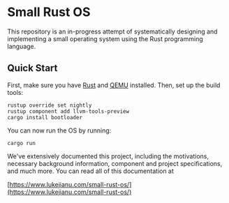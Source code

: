 # Small Rust OS
This repository is an in-progress attempt of systematically designing and implementing
a small operating system using the Rust programming language.

## Quick Start
First, make sure you have [Rust](https://www.rust-lang.org/tools/install) and [QEMU](https://www.qemu.org/download/) installed. Then, set up the build tools:

```
rustup override set nightly
rustup component add llvm-tools-preview
cargo install bootloader
``` 

You can now run the OS by running:

```
cargo run
```

We've extensively documented this project, including the motivations, necessary
background information, component and project specifications, and much more.
You can read all of this documentation at

[https://www.lukejianu.com/small-rust-os/](https://www.lukejianu.com/small-rust-os/)

